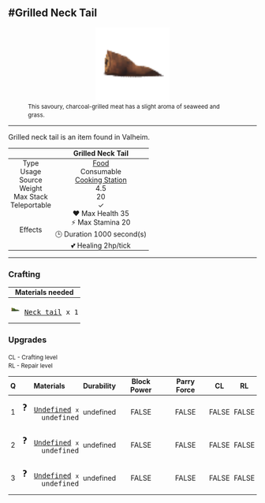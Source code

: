 <meta property="og:title" content="Grilled Neck Tail - MoreValheim" /><meta property="og:type" content="website" /><meta property="og:image" content="/assets/grilled_neck_tail.png" /><meta property="og:description" content="Grilled Neck Tail is an item found in Valheim." /><meta name="theme-color" content="#546D78"><meta name="twitter:card" content="summary_large_image">
#Grilled Neck Tail
-------------
<style>img {width:20px;}.tb {width:150px;display: block;margin-left: auto;margin-right: auto;}</style>

<style>.md-typeset table:not([class]) th:not([align]) {min-width:unset!important;}</style>
<style>td{padding:0em 0.3em!important;text-align:center!important;border-left:.05rem solid var(--md-default-fg-color--lightest)}</style>

<style>th{padding:0.1em 0.3em!important;text-align:center!important;font-weight:bold}</style>

<style>pre{text-align:right!important}</style>
<style>table tr td:first-child {border-left: 0;};</style>

<figure><img src="/assets/grilled_neck_tail.png" class="tb" /><figcaption><small>This savoury, charcoal-grilled meat has a slight aroma of seaweed and grass.</small></figcaption></figure>

-------------

Grilled neck tail is an item found in Valheim.

|        | Grilled Neck Tail              |
| ----------- | ------------------------------------ |
| Type | [Food](../../types/food)
| Usage | Consumable<br>
| Source | [Cooking Station](../../objects/cooking_station)
| Weight | 4.5 |
| Max Stack | 20 |
| Teleportable | ✓
| Effects | ❤️ Max Health 35<br>⚡ Max Stamina 20<br>🕒 Duration 1000 second(s) <br>💕 Healing 2hp/tick <br>

-------------

### Crafting

| Materials needed |
| - |
| <pre>[![Neck tail](/assets/neck_tail.png)](../../items/neck_tail) [Neck tail](../neck_tail) x 1</pre> |

### Upgrades

<small>CL - Crafting level</small><br><small>RL - Repair level</small>

| Q | Materials | Durability | Block Power | Parry Force | CL | RL |
| - | - | - | - | - | - | - |
| 1 | <pre>[![Undefined](/assets/undefined.png)](../../items/undefined) [Undefined](../../items/undefined) <small>x</small> undefined</pre> | undefined | FALSE | FALSE | FALSE | FALSE |
| 2 | <pre>[![Undefined](/assets/undefined.png)](../../items/undefined) [Undefined](../../items/undefined) <small>x</small> undefined</pre> | undefined | FALSE | FALSE | FALSE | FALSE |
| 3 | <pre>[![Undefined](/assets/undefined.png)](../../items/undefined) [Undefined](../../items/undefined) <small>x</small> undefined</pre> | undefined | FALSE | FALSE | FALSE | FALSE |
